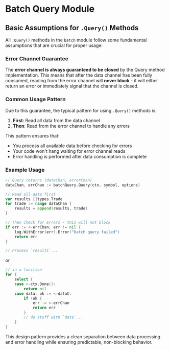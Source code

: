 # Batch Query Module

## Basic Assumptions for `.Query()` Methods

All `.Query()` methods in the `batch` module follow some fundamental assumptions that are crucial for proper usage:

### Error Channel Guarantee

The **error channel is always guaranteed to be closed** by the Query method implementation. This means that after the data channel has been fully consumed, reading from the error channel will **never block** - it will either return an error or immediately signal that the channel is closed.

### Common Usage Pattern

Due to this guarantee, the typical pattern for using `.Query()` methods is:

1. **First**: Read all data from the data channel
2. **Then**: Read from the error channel to handle any errors

This pattern ensures that:
- You process all available data before checking for errors
- Your code won't hang waiting for error channel reads
- Error handling is performed after data consumption is complete

### Example Usage

```go
// Query returns (dataChan, errorChan)
dataChan, errChan := batchQuery.Query(ctx, symbol, options)

// Read all data first
var results []types.Trade
for trade := range dataChan {
    results = append(results, trade)
}

// Then check for errors - this will not block
if err := <-errChan; err != nil {
    log.WithError(err).Error("batch query failed")
    return err
}

// Process `results`...
```
or 
```go
// in a function
for {
    select {
    case <-ctx.Done():
        return nil
    case data, ok := <-dataC:
        if !ok {
            err := <-errChan
            return err
        }
        // do stuff with `data`...
    }
}
```

This design pattern provides a clean separation between data processing and error handling while ensuring predictable, non-blocking behavior.
